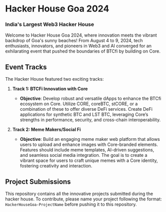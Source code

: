 # Hacker House Goa 2024
### India's Largest Web3 Hacker House

Welcome to Hacker House Goa 2024, where innovation meets the vibrant backdrop of Goa's sunny beaches! From August 4 to 9, 2024, tech enthusiasts, innovators, and pioneers in Web3 and AI converged for an exhilarating event that pushed the boundaries of BTCfi by building on Core.

## Event Tracks

The Hacker House featured two exciting tracks:

1. **Track 1: BTCFi Innovation with Core**
   - **Objective**: Develop robust and versatile dApps to enhance the BTCfi ecosystem on Core. Utilize CORE, coreBTC, stCORE, or a combination of these to offer diverse DeFi services. Create DeFi applications for synthetic BTC and LST BTC, leveraging Core’s strengths in performance, security, and cross-chain interoperability.

2. **Track 2: Meme Makers/Social Fi**
   - **Objective**: Build an engaging meme maker web platform that allows users to upload and enhance images with Core-branded elements. Features should include meme templates, AI-driven suggestions, and seamless social media integration. The goal is to create a vibrant space for users to craft unique memes with a Core identity, fostering creativity and interaction.

## Project Submissions

This repository contains all the innovative projects submitted during the hacker house. To contribute, please name your project following the format: `HackerHouseGoa-ProjectName` before pushing it to this repository.
